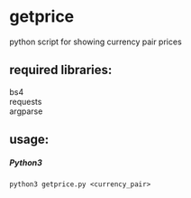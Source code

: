 # getprice
python script for showing currency pair prices

## required libraries:

bs4  
requests  
argparse  

## usage:
##### Python3
```
python3 getprice.py <currency_pair>
```